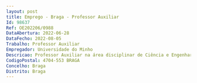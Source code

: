 ```yaml
--- 
layout: post
title: Emprego - Braga - Professor Auxiliar
Id: 98637
Ref: OE202206/0988
DataAbertura: 2022-06-28
DataFecho: 2022-08-05
Trabalho: Professor Auxiliar
Empregador: Universidade do Minho
Descricao: Professor Auxiliar na área disciplinar de Ciência e Engenharia de Polímeros e Compósitos.
CodigoPostal: 4704-553 BRAGA
Concelho: Braga
Distrito: Braga
--- 
```

